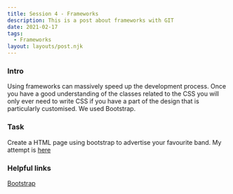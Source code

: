 ```yaml
---
title: Session 4 - Frameworks
description: This is a post about frameworks with GIT
date: 2021-02-17
tags:
  - Frameworks
layout: layouts/post.njk
---
```


### Intro

Using frameworks can massively speed up the development process. Once you have a good understanding of the classes related to the CSS you will only ever need to write CSS if you have a part of the design that is particularly customised. We used Bootstrap.

### Task 

Create a HTML page using bootstrap to advertise your favourite band. My attempt is [here](https://jeenny.github.io/glass-animals/)

### Helpful links

[Bootstrap](https://getbootstrap.com/)
